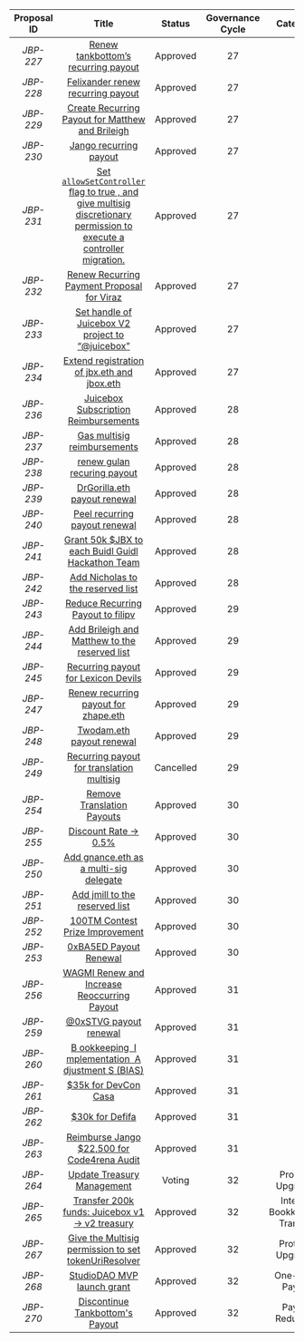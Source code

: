 | Proposal ID | Title | Status | Governance Cycle | Category | Discussion Thread | Data Backup | Voting | Total Votes | For | Against |
| :--: | :--: | :--: | :--: | :--: | :--: | :--: | :--: | :--: | :--: | :--: |
| _JBP-227_ | [Renew tankbottom’s recurring payout](/GC27/JBP-227.md) | Approved | 27 |  | [Discord](https://discord.com/channels/775859454780244028/873248745771372584/997647977273376808) | [IPFS](https://gateway.pinata.cloud/ipfs/QmeuqV1ojgsvWYBX1hvLthjdzuNiPkLbihi7MBabp2X8pJ) | [Snapshot](https://snapshot.org/#/jbdao.eth/proposal/0xed90329c4a99a238f9d3582bac701cb93bc24a4ed9d235bf80a3814ea9c43dc4) | 68 | 125.1M | 12.8M |
| _JBP-228_ | [Felixander renew recurring payout](/GC27/JBP-228.md) | Approved | 27 |  | [Discord](https://discord.com/channels/775859454780244028/873248745771372584/997619468375175379) | [IPFS](https://gateway.pinata.cloud/ipfs/QmeaxP3T2UdQ4jZoNZGWDQDnePAmN2cqf5mtVpfNBSvbyv) | [Snapshot](https://snapshot.org/#/jbdao.eth/proposal/0x1be916406082362f8e5b407d453c4986ab1b926a41aa05d7808d6bbe4175770b) | 75 | 146.9M | 4.0M |
| _JBP-229_ | [Create Recurring Payout for Matthew and Brileigh](/GC27/JBP-229.md) | Approved | 27 |  | [Discord](https://discord.com/channels/775859454780244028/873248745771372584/997582471388471407) | [IPFS](https://gateway.pinata.cloud/ipfs/Qmc1p6S2g5368da54ECXibwZTFiMRncVBNz4CNWWuJSfJp) | [Snapshot](https://snapshot.org/#/jbdao.eth/proposal/0xe558d166bb91b3ca0bb20f8ae03c6b317bd99b382a288c79e5f1dccee1fcebfc) | 81 | 157.2M | 44.8k |
| _JBP-230_ | [Jango recurring payout](/GC27/JBP-230.md) | Approved | 27 |  | [Discord](https://discord.com/channels/775859454780244028/873248745771372584/997578518500225164) | [IPFS](https://gateway.pinata.cloud/ipfs/QmUg2kTV7iHGXiDfmBc3YdfvyYj7Xbx59WBw7TL4qaFzAa) | [Snapshot](https://snapshot.org/#/jbdao.eth/proposal/0xbefa554f0d894f537d9ab900d0435b630526866304580bdbea8960f8588642f2) | 79 | 158.0M | 33.8k |
| _JBP-231_ | [Set `allowSetController` flag  to  true , and give multisig discretionary permission to execute a controller migration.](/GC27/JBP-231.md) | Approved | 27 |  | [Discord](https://discord.com/channels/775859454780244028/873248745771372584/997582472386728016) | [IPFS](https://gateway.pinata.cloud/ipfs/QmcAMqjkVutm1Upph5QriabUENb6FCTThStPXTe9o2NBJx) | [Snapshot](https://snapshot.org/#/jbdao.eth/proposal/0xf2a914b29442af8f06be4415f7225c192ed3b1840fe1542ffb61e67776ebed42) | 63 | 150.9M | 33.8k |
| _JBP-232_ | [Renew Recurring Payment Proposal for Viraz](/GC27/JBP-232.md) | Approved | 27 |  | [Discord](https://discord.com/channels/775859454780244028/873248745771372584/997583978057973790) | [IPFS](https://gateway.pinata.cloud/ipfs/QmNekgf3fEs6Tz6THkRKKZ8zQdtkeBamCsZ5TGwexkAKnh) | [Snapshot](https://snapshot.org/#/jbdao.eth/proposal/0xc84ceab4e4dec85e6f6787b8ee05ca9f6b04dfb73715bc4a47c1dbbe7d5ed703) | 75 | 148.2M | 4.5M |
| _JBP-233_ | [Set handle of Juicebox V2 project to “@juicebox”](/GC27/JBP-233.md) | Approved | 27 |  | [Discord](https://discord.com/channels/775859454780244028/873248745771372584/996503828964843520) | [IPFS](https://gateway.pinata.cloud/ipfs/QmS2Nr2716SNxrbj831b7PrvaYrJQbntkijWY95JkNcVtz) | [Snapshot](https://snapshot.org/#/jbdao.eth/proposal/0x358f32a869a7d49ae598eb20372e019ffbb0e821381611fd2f70081e0e7a7657) | 79 | 125.7M | 137.3k |
| _JBP-234_ | [Extend registration of jbx.eth and jbox.eth](/GC27/JBP-234.md) | Approved | 27 |  | [Discord](https://discord.com/channels/775859454780244028/873248745771372584/995117709371125881) | [IPFS](https://gateway.pinata.cloud/ipfs/QmcYtqpa3nh3qFvXHKGo1tb7y7n4BwBjN7KLmzm2ouFNro) | [Snapshot](https://snapshot.org/#/jbdao.eth/proposal/0xb94aa52a466bb69ec9af4998e4f86ed63bc34eb2611ac2b0724c4bec86302bb9) | 76 | 153.8M | 33.8k |
| _JBP-236_ | [Juicebox Subscription Reimbursements](/GC28/JBP-236.md) | Approved | 28 |  | [Discord](https://discord.com/channels/775859454780244028/873248745771372584/1002665925922799737) | [IPFS](https://gateway.pinata.cloud/ipfs/QmUcUGaHub3UbLfNGi9XpSzyoBEv3TwMBFtoi8CUSpzsCs) | [Snapshot](https://snapshot.org/#/jbdao.eth/proposal/0x70a706e6149aa8041fbb6f1cc820c7532b23ba289dff9e33f32fb207cc2d1736) | 102 | 149.7M | 176.2k |
| _JBP-237_ | [Gas multisig reimbursements](/GC28/JBP-237.md) | Approved | 28 |  | [Discord](https://discord.com/channels/775859454780244028/873248745771372584/1002665926656798820) | [IPFS](https://gateway.pinata.cloud/ipfs/QmaqAv58MPmTWyTdV2GdnfzAyFg3sDJnJJno7Q26QcDzc7) | [Snapshot](https://snapshot.org/#/jbdao.eth/proposal/0x39525013b3da5a95c47d8e3301f36c70c3dc25e1c304f63421a602b6c2f31db6) | 111 | 130.7M | 0 |
| _JBP-238_ | [renew gulan recuring payout](/GC28/JBP-238.md) | Approved | 28 |  | [Discord](https://discord.com/channels/775859454780244028/873248745771372584/1002665927814414406) | [IPFS](https://gateway.pinata.cloud/ipfs/QmXtNsSjEtmcbgMKVZLRXHUosHmrs6L99KC5GuWaK39uHb) | [Snapshot](https://snapshot.org/#/jbdao.eth/proposal/0x884bd37ff063863fa9f50893a998ddbcbbedacac8a784999d088635a45b554dd) | 101 | 150.8M | 84.5k |
| _JBP-239_ | [DrGorilla.eth payout renewal](/GC28/JBP-239.md) | Approved | 28 |  | [Discord](https://discord.com/channels/775859454780244028/873248745771372584/1001941873079877632) | [IPFS](https://gateway.pinata.cloud/ipfs/QmUVeGjvy2AvNaX2mE6uVezoyT2V6gdWahyWSUEpsnoS6e) | [Snapshot](https://snapshot.org/#/jbdao.eth/proposal/0x71523c9878ab69ce121ce1f24bed89f8b95a22f40c432159ff2253d63b7aee58) | 99 | 118.4M | 33.8k |
| _JBP-240_ | [Peel recurring payout renewal](/GC28/JBP-240.md) | Approved | 28 |  | [Discord](https://discord.com/channels/775859454780244028/873248745771372584/1002107727390187571) | [IPFS](https://gateway.pinata.cloud/ipfs/QmNMj9rE5RGgBVJ1enLe8oLCd88BaCJpFKULMqqU8cPJNn) | [Snapshot](https://snapshot.org/#/jbdao.eth/proposal/0xf61359425cc4193fc22014dea88a28cb9f59aecde654306becf9b4606023be6b) | 92 | 107.2M | 33.8k |
| _JBP-241_ | [Grant 50k $JBX to each Buidl Guidl Hackathon Team](/GC28/JBP-241.md) | Approved | 28 |  | [Discord](https://discord.com/channels/775859454780244028/873248745771372584/1000191139653107793) | [IPFS](https://gateway.pinata.cloud/ipfs/QmXanPVK2Q5RQ5Dg9DMDtqCc2dYKykEBXTqWyD8UYtDJoM) | [Snapshot](https://snapshot.org/#/jbdao.eth/proposal/0x3b565b56fe92b864354d815b2dfb4a63fad87ad1678b64803ff0c91971bfc6e7) | 108 | 138.5M | 112.2k |
| _JBP-242_ | [Add Nicholas to the reserved list](/GC28/JBP-242.md) | Approved | 28 |  | [Discord](https://discord.com/channels/775859454780244028/873248745771372584/1000191140508733461) | [IPFS](https://gateway.pinata.cloud/ipfs/QmbXvTxeRVpD6rsMzPEsdwHSPxvAxnUnU7nwKBS3mzRbNi) | [Snapshot](https://snapshot.org/#/jbdao.eth/proposal/0x3f339f454d6026a78f9cc6245d7a120ea5bc6052790784678ff843976d191bb6) | 103 | 118.1M | 33.8k |
| _JBP-243_ | [Reduce Recurring Payout to filipv](/GC29/JBP-243.md) | Approved | 29 |  | [Discord](https://discord.com/channels/775859454780244028/873248745771372584/1007799793659170896) | [IPFS](https://gateway.pinata.cloud/ipfs/Qmb3onNPwmz58ECytYUzhDJqNkthtDUHVDVrwo1GZBg888) | [Snapshot](https://snapshot.org/#/jbdao.eth/proposal/0xf3177de26a34d7ce3f43a901e893beeed82f7a998a92dcec409e7fbda256cbee) | 87 | 109.6M | 631.0 |
| _JBP-244_ | [Add Brileigh and Matthew to the reserved list](/GC29/JBP-244.md) | Approved | 29 |  | [Discord](https://discord.com/channels/775859454780244028/873248745771372584/1007789850642096198) | [IPFS](https://gateway.pinata.cloud/ipfs/QmX5W2zPUyt6MRjc2eNp2JGyxnVzU1dSstxwQ76czwpnRm) | [Snapshot](https://snapshot.org/#/jbdao.eth/proposal/0x5da2c3e6ae0861c624252dfb2be88a76684200ed7ccd13034c15a8a40fd7614f) | 86 | 125.0M | 101.1k |
| _JBP-245_ | [Recurring payout for Lexicon Devils](/GC29/JBP-245.md) | Approved | 29 |  | [Discord](https://discord.com/channels/775859454780244028/873248745771372584/1007783934983147611) | [IPFS](https://gateway.pinata.cloud/ipfs/QmfHxPUtoHA2LVoLDXRH8i1KCNQbxLhdApMqfR5eCCX3S1) | [Snapshot](https://snapshot.org/#/jbdao.eth/proposal/0xe0cf4cdc64cbcd73fe65db662b8cf476c1da9f4de228e970ebd004d834e1e7fa) | 84 | 98.5M | 72.1k |
| _JBP-247_ | [Renew recurring payout for zhape.eth](/GC29/JBP-247.md) | Approved | 29 |  | [Discord](https://discord.com/channels/775859454780244028/873248745771372584/1006945686736093245) | [IPFS](https://gateway.pinata.cloud/ipfs/QmVbR8uvVwitYPLowwFgDFvu69Cp6fCHpvaDQ9bPn5aa6S) | [Snapshot](https://snapshot.org/#/jbdao.eth/proposal/0x5cb028aefffdc38ada26a53be9372b29234644fe158d653747237fa45331037d) | 90 | 122.8M | 68.4k |
| _JBP-248_ | [Twodam.eth payout renewal   ](/GC29/JBP-248.md) | Approved | 29 |  | [Discord](https://discord.com/channels/775859454780244028/873248745771372584/1006035873453838526) | [IPFS](https://gateway.pinata.cloud/ipfs/QmXR8k4AQMhMFFnoo1fZ3X77GkK4LQBtiwLQYSxQWZFbRR) | [Snapshot](https://snapshot.org/#/jbdao.eth/proposal/0xa9f71eba8eac98f3c38c1a91dc78b10004753f3990423b285bd2227ee97e757e) | 87 | 122.6M | 245.5k |
| _JBP-249_ | [Recurring payout for translation multisig](/GC29/JBP-249.md) | Cancelled | 29 |  | [Discord](https://discord.com/channels/775859454780244028/873248745771372584/1007783431763140698) | [IPFS](https://gateway.pinata.cloud/ipfs/QmP2xyRyg8YGZqEYknyXFU2cVx7aWhoSRFaRHf9XWorYmy) | [Snapshot](https://snapshot.org/#/jbdao.eth/proposal/0x2f0f1f2ee95fae0810e50250425f7380f62515740bf602fa16dce1d12d1bf962) | 84 | 48.8M | 57.5M |
| _JBP-254_ | [Remove Translation Payouts](/GC30/JBP-254.md) | Approved | 30 |  | [Discord](https://discord.com/channels/775859454780244028/873248745771372584/1012881260655423539) | [IPFS](https://gateway.pinata.cloud/ipfs/QmcupVM35QMsLPc37jzQPkmNijcV2qA4nbLEjk1LiSWodS) | [Snapshot](https://snapshot.org/#/jbdao.eth/proposal/0xadbc20facf0cc06b99419a80cd1d346b9e617f387424cdaf57ed8f5a60eb6640) | 80 | 154.9M | 28.1k |
| _JBP-255_ | [Discount Rate -> 0.5%](/GC30/JBP-255.md) | Approved | 30 |  | [Discord](https://discord.com/channels/775859454780244028/873248745771372584/1012881009181741146) | [IPFS](https://gateway.pinata.cloud/ipfs/QmZdVbqDebCLQHbf6syT8h9SCEVxFGPtcDfkTEmSAsLQ2s) | [Snapshot](https://snapshot.org/#/jbdao.eth/proposal/0x56c31698566d532a903d7dfa8357de79a5d597d57da76236c289618d972b9ec4) | 87 | 121.9M | 50.2k |
| _JBP-250_ | [Add gnance.eth as a multi-sig delegate](/GC30/JBP-250.md) | Approved | 30 |  | [Discord](https://discord.com/channels/775859454780244028/873248745771372584/1012868423329513514) | [IPFS](https://gateway.pinata.cloud/ipfs/QmZBtqnVx8aK59gQHfEwuVWNCfPFKrmSszwyKBN3tAmfyX) | [Snapshot](https://snapshot.org/#/jbdao.eth/proposal/0x75eb613e0114f4a36cdc9bf7f40c159cf8d26cef7e3a0c2516b52c791a08e754) | 82 | 134.8M | 0 |
| _JBP-251_ | [Add jmill to the reserved list](/GC30/JBP-251.md) | Approved | 30 |  | [Discord](https://discord.com/channels/775859454780244028/873248745771372584/1012865024823402596) | [IPFS](https://gateway.pinata.cloud/ipfs/QmbLertNYKHfe53U74ptYm2zos1iaFzXPYjZZqcJyXrNJ4) | [Snapshot](https://snapshot.org/#/jbdao.eth/proposal/0x4c3dd07d0b01295759b7e4e4fcf4aa79f3bd51105b3f060f06f473a4417cfa7c) | 87 | 134.8M | 311.8k |
| _JBP-252_ | [100TM Contest Prize Improvement](/GC30/JBP-252.md) | Approved | 30 |  | [Discord](https://discord.com/channels/775859454780244028/873248745771372584/1012784140342526063) | [IPFS](https://gateway.pinata.cloud/ipfs/QmfXhaCDEL7Xtw8kBqfAwo5vtqhLiMR2eXoHEShSubpjDS) | [Snapshot](https://snapshot.org/#/jbdao.eth/proposal/0xa3e682514c66355ced0a0979b3a125c0a05af39f87dc6d41de633fdfb773a00b) | 81 | 89.6M | 10.3M |
| _JBP-253_ | [0xBA5ED Payout Renewal](/GC30/JBP-253.md) | Approved | 30 |  | [Discord](https://discord.com/channels/775859454780244028/873248745771372584/1012784141042974720) | [IPFS](https://gateway.pinata.cloud/ipfs/QmbqFxAxBXGLckCzmVBoyU48ktLpktRBfQgTcGjHqm9h98) | [Snapshot](https://snapshot.org/#/jbdao.eth/proposal/0xac1aee3dbf931ae12675f632fd7c656644d13c776ed51efe066430e70e3fdbfa) | 81 | 129.5M | 637.9k |
| _JBP-256_ | [WAGMI Renew and Increase Reoccurring Payout](/GC31/JBP-256.md) | Approved | 31 |  | [Discord](https://discord.com/channels/775859454780244028/873248745771372584/1016822944116256822) | [IPFS](https://gateway.pinata.cloud/ipfs/QmSR8fQhiC1wWT4CUEbxZ2WPthhhHVm52AVypjpQqhbdEW) | [Snapshot](https://snapshot.org/#/jbdao.eth/proposal/0x4c6004d6f661b14e128355a6b4bc7d00d0d9dc3c72663df83930c40da6d2454e) | 77 | 108.4M | 0 |
| _JBP-259_ | [@0xSTVG  payout renewal](/GC31/JBP-259.md) | Approved | 31 |  | [Discord](https://discord.com/channels/775859454780244028/873248745771372584/1016458460889612370) | [IPFS](https://gateway.pinata.cloud/ipfs/QmabzMsG1i65X8DGSuxaAnX8AH8qyPmjFN6keDUUaXi4MT) | [Snapshot](https://snapshot.org/#/jbdao.eth/proposal/0xeba6c7c1a3c7ca2df194a895dd5ae4b92f9773713a8cd80874378c360e060ace) | 74 | 128.8M | 0 |
| _JBP-260_ | [B ookkeeping  I mplementation  A djustment S  (BIAS)](/GC31/JBP-260.md) | Approved | 31 |  | [Discord](https://discord.com/channels/775859454780244028/873248745771372584/1017938560856358952) | [IPFS](https://gateway.pinata.cloud/ipfs/QmNqZ6P67XZCMcjdcw8PPjMfLW2TCD2h4wJSMHTF15EcYB) | [Snapshot](https://snapshot.org/#/jbdao.eth/proposal/0xebec02d8a87d86019ffd1da918e7bbe13f54442fb1fa6466aef9a52daef7b144) | 86 | 130.5M | 0 |
| _JBP-261_ | [$35k for DevCon Casa](/GC31/JBP-261.md) | Approved | 31 |  | [Discord](https://discord.com/channels/775859454780244028/873248745771372584/1017806413105467523) | [IPFS](https://gateway.pinata.cloud/ipfs/QmZSVZFrR8V7fE5LPetw79d81bmiVnxMY8hYx8hMARhTKV) | [Snapshot](https://snapshot.org/#/jbdao.eth/proposal/0xbb9be15ce8a231861218fc907a0068bfbf289d3dbd49cfd85f10ae4ca56afa81) | 66 | 104.7M | 11.4k |
| _JBP-262_ | [$30k for Defifa](/GC31/JBP-262.md) | Approved | 31 |  | [Discord](https://discord.com/channels/775859454780244028/873248745771372584/1017839136352256102) | [IPFS](https://gateway.pinata.cloud/ipfs/Qmf4T8MxfrKpAwkSBTgKCLnbjWjdPEH3uwrt7xYyoxiuX3) | [Snapshot](https://snapshot.org/#/jbdao.eth/proposal/0x34f9e75dd09bf2aa7fe3fa9fddb20ac75e70aec10c0babbc96b26a3b0b230846) | 82 | 127.6M | 0 |
| _JBP-263_ | [Reimburse Jango $22,500 for Code4rena Audit](/GC31/JBP-263.md) | Approved | 31 |  | [Discord](https://discord.com/channels/775859454780244028/873248745771372584/1017920689551974450) | [IPFS](https://gateway.pinata.cloud/ipfs/Qmf5D7UHLT9XMuYfVdaKz6L8nqcbsdJ3hPDbWnRRnmrSkE) | [Snapshot](https://snapshot.org/#/jbdao.eth/proposal/0x7ec827433a9560a0734a0656bae0cd4bc5f25f335803fcf744ea98e36c389b6f) | 73 | 113.4M | 0 |
| _JBP-264_ | [Update Treasury Management](/GC32/JBP-264.md) | Voting | 32 | Process Upgrades | [Discord](https://discord.com/channels/775859454780244028/873248745771372584/1021150760886603806) | [IPFS](https://gateway.pinata.cloud/ipfs/QmVxNByoe1DagaPuK2c1QDFYmaokS3YRFehxzLnpRwjZLn) | [Snapshot](https://snapshot.org/#/jbdao.eth/proposal/0xfc680aa82f73458a6f02659065c182125bb6d73bac4539a5ee3767f12a71bcc0) |  |  |  |
| _JBP-265_ | [Transfer 200k funds: Juicebox v1 → v2 treasury](/GC32/JBP-265.md) | Approved | 32 | Internal Bookkeeping Transfer | [Discord](https://discord.com/channels/775859454780244028/873248745771372584/1022756023590723624) | [IPFS](https://gateway.pinata.cloud/ipfs/QmTypNqzjXUwfBiBy4avesLeHX26Poagy73bu6vXZyrqrC) | [Snapshot](https://snapshot.org/#/jbdao.eth/proposal/0x1a481a88aea6a66a0f4964f75363995d91d9f936825e047c3735f7b09cfaf052) | 103 | 109.3M | 0 |
| _JBP-267_ | [Give the Multisig permission to set tokenUriResolver](/GC32/JBP-267.md) | Approved | 32 | Protocol Upgrades | [Discord](https://discord.com/channels/775859454780244028/873248745771372584/1022986781542596701) | [IPFS](https://gateway.pinata.cloud/ipfs/Qmdpz5m7Ei1V38Sd3yrJ8jV4s2Afssf675MZLR22voTZJu) | [Snapshot](https://snapshot.org/#/jbdao.eth/proposal/0x44ca6ed9c0ea0bcaac4a6cc96127de3185e2eac2cf1a8b47c2f026680a6c6c4c) | 94 | 106.7M | 106.2k |
| _JBP-268_ | [StudioDAO MVP launch grant](/GC32/JBP-268.md) | Approved | 32 | One-Time Payout | [Discord](https://discord.com/channels/775859454780244028/873248745771372584/1022718642493865984) | [IPFS](https://gateway.pinata.cloud/ipfs/QmXgWj6QdU4C9TekzvxbonSc9kE4Thgvi8fycccn4F25Qj) | [Snapshot](https://snapshot.org/#/jbdao.eth/proposal/0xad722a254923137571906ecf18ea748a864aea07919b1400c4d7fdf1e861e9ea) | 95 | 111.5M | 2.1k |
| _JBP-270_ | [Discontinue Tankbottom's Payout](/GC32/JBP-270.md) | Approved | 32 | Payout Reduction | [Discord](https://discord.com/channels/775859454780244028/873248745771372584/1022986530379288616) | [IPFS](https://gateway.pinata.cloud/ipfs/QmZoT8tVZeN19MRmvE7UiJVvLe4d2SqVLeVdAHZqcQhJwd) | [Snapshot](https://snapshot.org/#/jbdao.eth/proposal/0x38df0c59dd8d38119ba9afa8f63491a83cddd4ce860f216321720b0ce1e3d578) | 92 | 128.4M | 108.7k |